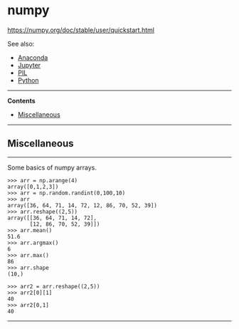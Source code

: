 # numpy

https://numpy.org/doc/stable/user/quickstart.html

See also:

  - [Anaconda](Anaconda.md)
  - [Jupyter](Jupyter.md)
  - [PIL](PIL.md)
  - [Python](Python.md)

---

**Contents**

- [Miscellaneous](Numpy.md#miscellaneous)

---

## Miscellaneous

---

Some basics of numpy arrays.

    >>> arr = np.arange(4)
    array([0,1,2,3])
    >>> arr = np.random.randint(0,100,10)
    >>> arr
    array([36, 64, 71, 14, 72, 12, 86, 70, 52, 39])
    >>> arr.reshape((2,5))
    array([[36, 64, 71, 14, 72],
           [12, 86, 70, 52, 39]])
    >>> arr.mean()
    51.6
    >>> arr.argmax()
    6
    >>> arr.max()
    86
    >>> arr.shape
    (10,)
  
    >>> arr2 = arr.reshape((2,5))
    >>> arr2[0][1]
    40
    >>> arr2[0,1]
    40

---
